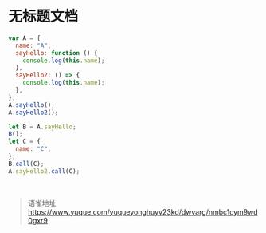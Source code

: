 # 无标题文档
```javascript
var A = {
  name: "A",
  sayHello: function () {
    console.log(this.name);
  },
  sayHello2: () => {
    console.log(this.name);
  },
};
A.sayHello();
A.sayHello2();

let B = A.sayHello;
B();
let C = {
  name: "C",
};
B.call(C);
A.sayHello2.call(C);
```

<br>
  
> 语雀地址 https://www.yuque.com/yuqueyonghuyv23kd/dwvarg/nmbc1cym9wd0gxr9